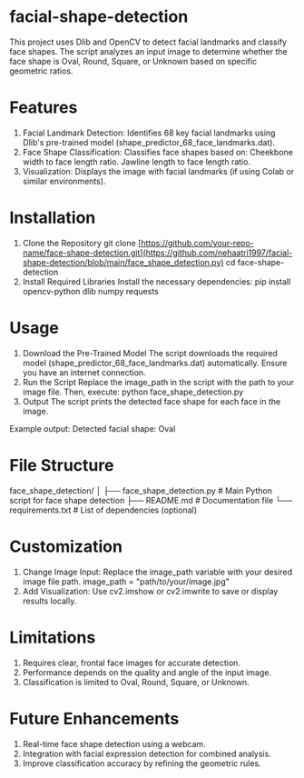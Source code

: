 # facial-shape-detection

This project uses Dlib and OpenCV to detect facial landmarks and classify face shapes. The script analyzes an input image to determine whether the face shape is Oval, Round, Square, or Unknown based on specific geometric ratios.

# Features
1. Facial Landmark Detection:
Identifies 68 key facial landmarks using Dlib's pre-trained model (shape_predictor_68_face_landmarks.dat).
2. Face Shape Classification:
Classifies face shapes based on:
Cheekbone width to face length ratio.
Jawline length to face length ratio.
3. Visualization:
Displays the image with facial landmarks (if using Colab or similar environments).

# Installation
1. Clone the Repository
git clone [https://github.com/your-repo-name/face-shape-detection.git](https://github.com/nehaatri1997/facial-shape-detection/blob/main/face_shape_detection.py)
cd face-shape-detection
2. Install Required Libraries
Install the necessary dependencies:
pip install opencv-python dlib numpy requests

# Usage
1. Download the Pre-Trained Model
The script downloads the required model (shape_predictor_68_face_landmarks.dat) automatically. Ensure you have an internet connection.
2. Run the Script
Replace the image_path in the script with the path to your image file. Then, execute:
python face_shape_detection.py
3. Output
The script prints the detected face shape for each face in the image.

Example output:
Detected facial shape: Oval

# File Structure
face_shape_detection/
│
├── face_shape_detection.py    # Main Python script for face shape detection
├── README.md                  # Documentation file
└── requirements.txt           # List of dependencies (optional)

# Customization
1. Change Image Input:
Replace the image_path variable with your desired image file path.
image_path = "path/to/your/image.jpg"
2. Add Visualization:
Use cv2.imshow or cv2.imwrite to save or display results locally.

# Limitations
1. Requires clear, frontal face images for accurate detection.
2. Performance depends on the quality and angle of the input image.
3. Classification is limited to Oval, Round, Square, or Unknown.

# Future Enhancements
1. Real-time face shape detection using a webcam.
2. Integration with facial expression detection for combined analysis.
3. Improve classification accuracy by refining the geometric rules.

